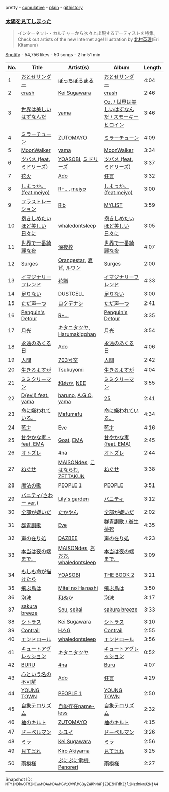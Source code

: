 pretty - [cumulative](/playlists/cumulative/37i9dQZF1DX1KJ0jRmRVDZ.md) - [plain](/playlists/plain/37i9dQZF1DX1KJ0jRmRVDZ) - [githistory](https://github.githistory.xyz/mackorone/spotify-playlist-archive/blob/main/playlists/plain/37i9dQZF1DX1KJ0jRmRVDZ)

### [太陽を見てしまった](https://open.spotify.com/playlist/37i9dQZF1DX1KJ0jRmRVDZ)

> インターネット・カルチャーから次々と出現するアーティストを特集。Check out artists of the new Internet age! Illustration by <a href="https://twitter.com/hoshieri7">北村英理</a>\(Eri Kitamura\)

[Spotify](https://open.spotify.com/user/spotify) - 54,756 likes - 50 songs - 2 hr 51 min

| No. | Title | Artist(s) | Album | Length |
|---|---|---|---|---|
| 1 | [おとせサンダー](https://open.spotify.com/track/0TBZ2NGb9es28EVrtJGhic) | [ぼっちぼろまる](https://open.spotify.com/artist/62DFXFLKdUqfpvVmJbXAyo) | [おとせサンダー](https://open.spotify.com/album/0xDJJ5AZvTB2CSxeUrkple) | 4:04 |
| 2 | [crash](https://open.spotify.com/track/0M8fxdsZtUTqo4bD1HxOng) | [Kei Sugawara](https://open.spotify.com/artist/7xlTOxmnztZVNgoPlMV6YS) | [crash](https://open.spotify.com/album/1H9MBQi6MUPyVq4oXWEtz8) | 2:46 |
| 3 | [世界は美しいはずなんだ](https://open.spotify.com/track/5eOEqeLIkfbj6lFQ7a4mmZ) | [yama](https://open.spotify.com/artist/7kOrrFIBIBc8uCu2zbxbLv) | [Oz\. / 世界は美しいはずなんだ / スモーキーヒロイン](https://open.spotify.com/album/4fMCXT5qH5jgPmYTpPVSIf) | 3:46 |
| 4 | [ミラーチューン](https://open.spotify.com/track/0R8JLNP107Hr7V7lL9oh13) | [ZUTOMAYO](https://open.spotify.com/artist/38WbKH6oKAZskBhqDFA8Uj) | [ミラーチューン](https://open.spotify.com/album/6QDBlLAlW5dXvnHuwMjmA8) | 4:09 |
| 5 | [MoonWalker](https://open.spotify.com/track/4ELSoW5BZzs7rV8ac0Cpit) | [yama](https://open.spotify.com/artist/7kOrrFIBIBc8uCu2zbxbLv) | [MoonWalker](https://open.spotify.com/album/088QzeGKVNk68ebMWTeL9q) | 3:34 |
| 6 | [ツバメ \(feat\. ミドリーズ\)](https://open.spotify.com/track/0yzX8MYYJHw7A3PLvgEc7e) | [YOASOBI](https://open.spotify.com/artist/64tJ2EAv1R6UaZqc4iOCyj), [ミドリーズ](https://open.spotify.com/artist/3y1b2eef2HLeYyqFJLtH4p) | [ツバメ \(feat\. ミドリーズ\)](https://open.spotify.com/album/3hLagbbi0Ud7VLJC9AxiTr) | 3:37 |
| 7 | [花火](https://open.spotify.com/track/445ClT4e6nCWUb8GzUXGjs) | [Ado](https://open.spotify.com/artist/6mEQK9m2krja6X1cfsAjfl) | [狂言](https://open.spotify.com/album/0tDsHtvN9YNuZjlqHvDY2P) | 3:32 |
| 8 | [しよっか。\(feat.meiyo\)](https://open.spotify.com/track/207l3jD5YPS0ndm3UZDakF) | [R+...](https://open.spotify.com/artist/0h64O16J1F4o7wfmOBhN32), [meiyo](https://open.spotify.com/artist/6ggtLFRSvZsS61lbxLujd9) | [しよっか。\(feat.meiyo\)](https://open.spotify.com/album/3lvj2EyFe7SZJi0dbraD12) | 3:00 |
| 9 | [フラストレーション](https://open.spotify.com/track/3aaoTDRTussmilDLWkP47D) | [Rib](https://open.spotify.com/artist/4eO7EIigOqHaFTZD1oqK5f) | [MYLIST](https://open.spotify.com/album/0AyL04AT8ZMlp7fltqnkqg) | 3:59 |
| 10 | [抱きしめたいほど美しい日々に](https://open.spotify.com/track/3HPZXJVEnxULarjQ2E61cY) | [whaledontsleep](https://open.spotify.com/artist/5lEzAveEBteB85UVvKTanp) | [抱きしめたいほど美しい日々に](https://open.spotify.com/album/1PFxujzYb1SjAaj9CubTIf) | 3:05 |
| 11 | [世界で一番綺麗な夜](https://open.spotify.com/track/2u1MUroaxHgkaqMM3Es15L) | [深夜枠](https://open.spotify.com/artist/6RdcU4lC987g4qquPd3KyT) | [世界で一番綺麗な夜](https://open.spotify.com/album/1hwsS3oD8pIKR6k0gsXXOG) | 4:07 |
| 12 | [Surges](https://open.spotify.com/track/5XhxMq0dQNenKr6eDU79Ka) | [Orangestar](https://open.spotify.com/artist/420aixNZr4paRQmuRXz3DS), [夏背](https://open.spotify.com/artist/3xRckHz0CRl2Z328bNeVpC), [ルワン](https://open.spotify.com/artist/0UOSYwTdo7kX41HWeuykKm) | [Surges](https://open.spotify.com/album/72RDPs84Uf87a92q7GzhmT) | 2:00 |
| 13 | [イマジナリーフレンド](https://open.spotify.com/track/5iZP5XEzyWJKScEVVEehEk) | [花譜](https://open.spotify.com/artist/2c32JruIkUyfdycHmhIph4) | [イマジナリーフレンド](https://open.spotify.com/album/1JrQY3w7LpsBQFs0ckMulQ) | 4:33 |
| 14 | [足りない](https://open.spotify.com/track/2FPGL1mHYG1vmNSR8up277) | [DUSTCELL](https://open.spotify.com/artist/6Rs4z6XgltEI01UlDlu98B) | [足りない](https://open.spotify.com/album/3kM6SqdM1TL190mApO9HLi) | 3:00 |
| 15 | [ただ声一つ](https://open.spotify.com/track/2e1gUS6Wv8GS8ZT6FMeE1J) | [ロクデナシ](https://open.spotify.com/artist/4kpQdAU7yPjqtiJsFcBTBb) | [ただ声一つ](https://open.spotify.com/album/4XSyWcP9Ofb0aGunNVVV6t) | 2:41 |
| 16 | [Penguin's Detour](https://open.spotify.com/track/0HrRw92cShhABjnqNWOi19) | [R+...](https://open.spotify.com/artist/0h64O16J1F4o7wfmOBhN32) | [Penguin's Detour](https://open.spotify.com/album/0PGYyFLnGsl3LguARVroW5) | 3:35 |
| 17 | [月光](https://open.spotify.com/track/2Oq8Z7bvZ65dSspYlfexTv) | [キタニタツヤ](https://open.spotify.com/artist/7mvhRvEAHiCTQHUnH7fgnv), [Harumakigohan](https://open.spotify.com/artist/7y7byJwxSQxTOxuoAA9tcp) | [月光](https://open.spotify.com/album/3Fh89Q1fJ3hU2cpace10Js) | 3:54 |
| 18 | [永遠のあくる日](https://open.spotify.com/track/5WaSJKCZhmRZ8Pxn1oTjA5) | [Ado](https://open.spotify.com/artist/6mEQK9m2krja6X1cfsAjfl) | [永遠のあくる日](https://open.spotify.com/album/4jFVggky7sWAA2JVf34gXf) | 4:06 |
| 19 | [人間](https://open.spotify.com/track/6FFOg8oCS4QnEf4eai0KcA) | [703号室](https://open.spotify.com/artist/2kgwlK1KWV3bgzT7FsJGoR) | [人間](https://open.spotify.com/album/2aRPZcMvi6VkwlWkHQ3sGR) | 2:42 |
| 20 | [生きるよすが](https://open.spotify.com/track/1SLtDIhXQG2ud0AXrb2fn8) | [Tsukuyomi](https://open.spotify.com/artist/2mcj8ajoE1eFlNkAihw5Cg) | [生きるよすが](https://open.spotify.com/album/3jZ6QhG9rcrPxxMxJbBNko) | 4:04 |
| 21 | [ミミクリーマン](https://open.spotify.com/track/2jeJlKMzqrGrCYJZYFL4Pc) | [和ぬか](https://open.spotify.com/artist/6LesPuO1nhgJ2acJ4MjyBI), [NEE](https://open.spotify.com/artist/1gh7KnvnbRnc1gXEPuV8KH) | [ミミクリーマン](https://open.spotify.com/album/3KhJWcKUJrmr9AG9g3iI5I) | 3:55 |
| 22 | [D\(evil\) feat\. yama](https://open.spotify.com/track/6hmsSDaSJwLDlZHPOyEkiH) | [haruno](https://open.spotify.com/artist/0e38gC4yKt5f26icSfhP5u), [A.G.O](https://open.spotify.com/artist/5SeNiJVjU56de5iLf0XbwK), [yama](https://open.spotify.com/artist/7kOrrFIBIBc8uCu2zbxbLv) | [25](https://open.spotify.com/album/302JQzVHeD8JeKrbDNCp3B) | 2:41 |
| 23 | [命に嫌われている。](https://open.spotify.com/track/4iJkPFfvhKL08H9dhHhr3c) | [Mafumafu](https://open.spotify.com/artist/6t6aXZlmnAF1VuiG8BVjQZ) | [命に嫌われている。](https://open.spotify.com/album/00IVbq106tRZe6RJqk9Jy8) | 4:34 |
| 24 | [藍才](https://open.spotify.com/track/7znz9Gm1qXs5wOXwOGQqZR) | [Eve](https://open.spotify.com/artist/58oPVy7oihAEXE0Ott6JOf) | [藍才](https://open.spotify.com/album/7jVKn2OEHBIflIiBOFQ5O1) | 4:16 |
| 25 | [甘やかな毒 \- feat\. EMA](https://open.spotify.com/track/2mQ0PT8ssxO2tyKzTBRgxN) | [Goat](https://open.spotify.com/artist/4mfb1N5wHaJn88xVYvHq8H), [EMA](https://open.spotify.com/artist/23rpDPnKdY96j4smcpPTJT) | [甘やかな毒 \(feat\. EMA\)](https://open.spotify.com/album/2wDhn1gtxadLTmv1uWpEUz) | 2:45 |
| 26 | [オトズレ](https://open.spotify.com/track/05AFt9UzXwm9aCHaE2ID33) | [4na](https://open.spotify.com/artist/4oFbU35Y1ezMvUlB6B5MTF) | [オトズレ](https://open.spotify.com/album/5dOnzydB4X6U3JSf7Sna0b) | 2:44 |
| 27 | [ねぐせ](https://open.spotify.com/track/2ZWvzYy2iWIpCDlYHuJKih) | [MAISONdes](https://open.spotify.com/artist/7LTiBdByoaUd329wCpmMcM), [こはならむ](https://open.spotify.com/artist/1I24D95GZP1Nr9hVsiOLmw), [ZETTAKUN](https://open.spotify.com/artist/7yXfTS7XSd7lqCBxjhXeqo) | [ねぐせ](https://open.spotify.com/album/1tXsfWmwLT0UpUtD1lf09K) | 3:38 |
| 28 | [魔法の歌](https://open.spotify.com/track/1ahSmZww75M4DOKibyaYYp) | [PEOPLE 1](https://open.spotify.com/artist/2llRPLPOCvnAiUozItvPsU) | [PEOPLE](https://open.spotify.com/album/4YPqs1YcZZmjKTU7afRK1f) | 3:51 |
| 29 | [バニティ\(さわー ver.\)](https://open.spotify.com/track/5QPjduKghNUln7CVAIZIZv) | [Lily's garden](https://open.spotify.com/artist/7aejd4ATY4dzKFZ71aPwxZ) | [バニティ](https://open.spotify.com/album/6lpuFVwhfQZWLp2OrHkrLP) | 3:12 |
| 30 | [全部が嫌いだ](https://open.spotify.com/track/0BqCPdwMHhfi9EdG784IbR) | [たかやん](https://open.spotify.com/artist/79JgYJHiBUZcvYqOC5Zufn) | [全部が嫌いだ](https://open.spotify.com/album/6bREPUWcely11Lkl5Ey7Wr) | 2:02 |
| 31 | [群青讃歌](https://open.spotify.com/track/1eb9Vvbbk2OgI0CbyMmBkw) | [Eve](https://open.spotify.com/artist/58oPVy7oihAEXE0Ott6JOf) | [群青讃歌 / 遊生夢死](https://open.spotify.com/album/7gN2Dv7anp87gJ0DKhGEH6) | 4:35 |
| 32 | [声の在り処](https://open.spotify.com/track/2ycBMKpi8gmIbbIEBUfDht) | [DAZBEE](https://open.spotify.com/artist/1m0fLOy3wFNcSpwKn75qJz) | [声の在り処](https://open.spotify.com/album/6P2hoyHDCKtoiaZDEIEglb) | 4:23 |
| 33 | [本当は夜の端まで、](https://open.spotify.com/track/5HzPe3IJG69yFTUfsgNWL2) | [MAISONdes](https://open.spotify.com/artist/7LTiBdByoaUd329wCpmMcM), [おおお](https://open.spotify.com/artist/370gzGuSYrcGkd11s5eoVF), [whaledontsleep](https://open.spotify.com/artist/5lEzAveEBteB85UVvKTanp) | [本当は夜の端まで、](https://open.spotify.com/album/1NGvlOA3QZOtXGXAtMfOJK) | 3:09 |
| 34 | [もしも命が描けたら](https://open.spotify.com/track/06Dyf27hoaHiVugKgL7K2Z) | [YOASOBI](https://open.spotify.com/artist/64tJ2EAv1R6UaZqc4iOCyj) | [THE BOOK 2](https://open.spotify.com/album/2Ltmu8tslylv8YlBkyrcgY) | 3:21 |
| 35 | [飛ぶ鳥は](https://open.spotify.com/track/0hEfgTwSeKBG9vI3IuH5xd) | [Mitei no Hanashi](https://open.spotify.com/artist/65Cbu8XK6b6hy6KtuX735e) | [飛ぶ鳥は](https://open.spotify.com/album/7yFZRlYUvUq0UIo6wMzbjR) | 3:50 |
| 36 | [泡沫](https://open.spotify.com/track/71T5m7fxjbh0OJd4BHJLQ9) | [和ぬか](https://open.spotify.com/artist/6LesPuO1nhgJ2acJ4MjyBI) | [泡沫](https://open.spotify.com/album/3YkzKo0YN19spDDodxa9OJ) | 3:17 |
| 37 | [sakura breeze](https://open.spotify.com/track/0wA4jgSYocJbr3VMGhgFI7) | [Sou](https://open.spotify.com/artist/04ZUR9nJSI7nr1ZrHKLGJ8), [sekai](https://open.spotify.com/artist/7fnGQtfTGswQS3T0tMZ0xZ) | [sakura breeze](https://open.spotify.com/album/5wG74dZ07tw3YFQu3BdpKp) | 3:33 |
| 38 | [シトラス](https://open.spotify.com/track/3E7EqKi9z8dRoWUame2a88) | [Kei Sugawara](https://open.spotify.com/artist/7xlTOxmnztZVNgoPlMV6YS) | [シトラス](https://open.spotify.com/album/7w8SJy9LxvERNlDtuFulId) | 3:10 |
| 39 | [Contrail](https://open.spotify.com/track/6Jffw7lJh3tD8SV6rRo1D3) | [H△G](https://open.spotify.com/artist/7GsiDAKduqD0ezEeOWeldb) | [Contrail](https://open.spotify.com/album/5FULlgWKDYs668WaYaUq4l) | 2:55 |
| 40 | [エンドロール](https://open.spotify.com/track/0eYRGRVfD26DOp0NlJDZ0W) | [whaledontsleep](https://open.spotify.com/artist/5lEzAveEBteB85UVvKTanp) | [エンドロール](https://open.spotify.com/album/2ygdQqOXwp9jbC73fiXfpA) | 3:56 |
| 41 | [キュートアグレッション](https://open.spotify.com/track/0BxmdoTgGqbBdgAYFAGvvg) | [キタニタツヤ](https://open.spotify.com/artist/7mvhRvEAHiCTQHUnH7fgnv) | [キュートアグレッション](https://open.spotify.com/album/4xAGZZWjw4vtwgyIoD47l6) | 0:52 |
| 42 | [BURU](https://open.spotify.com/track/1pJPzYGmUJF92NRelGfyIn) | [4na](https://open.spotify.com/artist/4oFbU35Y1ezMvUlB6B5MTF) | [Buru](https://open.spotify.com/album/0hXRW6dvSRdOt2OHcQOjh6) | 4:07 |
| 43 | [心という名の不可解](https://open.spotify.com/track/5dwkmgutIFdurpXlzEyCtB) | [Ado](https://open.spotify.com/artist/6mEQK9m2krja6X1cfsAjfl) | [狂言](https://open.spotify.com/album/0tDsHtvN9YNuZjlqHvDY2P) | 4:29 |
| 44 | [YOUNG TOWN](https://open.spotify.com/track/5FjI7MuKuPUQD6PPntmD3m) | [PEOPLE 1](https://open.spotify.com/artist/2llRPLPOCvnAiUozItvPsU) | [YOUNG TOWN](https://open.spotify.com/album/2ZrZNBjZKpBlXWwxYmEra9) | 2:50 |
| 45 | [自象テロリズム](https://open.spotify.com/track/19iGcfi5l9ak4ZQB47rLV1) | [自象存在name\-less](https://open.spotify.com/artist/05bI1rBSrKztoBYlHYYdH5) | [自象テロリズム](https://open.spotify.com/album/18emGdHdFCynYI6Dko572M) | 2:32 |
| 46 | [袖のキルト](https://open.spotify.com/track/7iDC1sNnfChQhMmdBuZmBA) | [ZUTOMAYO](https://open.spotify.com/artist/38WbKH6oKAZskBhqDFA8Uj) | [袖のキルト](https://open.spotify.com/album/2CnTOCTNSyJmZd1DXHVsFT) | 4:15 |
| 47 | [ドーベルマン](https://open.spotify.com/track/2ed5x9uJr24c7sdZaeP7vL) | [シユイ](https://open.spotify.com/artist/3EKiz61ZCQs4LK3O96mt5O) | [ドーベルマン](https://open.spotify.com/album/0ciEe5tIa4mOPEdZGU7N2k) | 3:26 |
| 48 | [ミラ](https://open.spotify.com/track/3Nh3i6YBmVN9zHGFuMlwd2) | [Kei Sugawara](https://open.spotify.com/artist/7xlTOxmnztZVNgoPlMV6YS) | [ミラ](https://open.spotify.com/album/5RLYmHgINEeyKJrWTDZr4c) | 2:56 |
| 49 | [見て呉れ](https://open.spotify.com/track/6IgRBs86u320N5CFdbWNPe) | [Kiro Akiyama](https://open.spotify.com/artist/0JROVv4P85ZVPFbaJIqAty) | [見て呉れ](https://open.spotify.com/album/2mMMbZrMKXqioYhqz45Bj7) | 3:25 |
| 50 | [雨模様](https://open.spotify.com/track/6RR84PQUcY9BnV0T6NpnSX) | [ぷにぷに電機](https://open.spotify.com/artist/0vroxhoPPl0k04dqKWYHZK), [Penoreri](https://open.spotify.com/artist/5VFqU47XEVMVYo5n6Ah9AK) | [雨模様](https://open.spotify.com/album/2W3r6Hcbp7hQNHtA3VBHU5) | 2:27 |

Snapshot ID: `MTY1NDkwOTM2NCwwMDAwMDAwMGViOWNlMGQyZWRhNWFjZDE3MTdhZjliNzdmNmU2NjA4`
